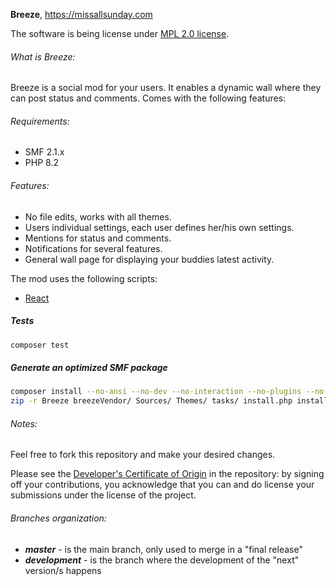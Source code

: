 **Breeze**, https://missallsunday.com

The software is being license under [MPL 2.0 license](https://www.mozilla.org/MPL/).

###### What is Breeze:

Breeze is a social mod for your users. It enables a dynamic wall where they can post status and comments.
Comes with the following features:

###### Requirements:

- SMF 2.1.x
- PHP 8.2

###### Features:

- No file edits, works with all themes.
- Users individual settings, each user defines her/his own settings.
- Mentions for status and comments.
- Notifications for several features.
- General wall page for displaying your buddies latest activity.

The mod uses the following scripts:

- [React](https://reactjs.org)

##### Tests
```bash
composer test
```



##### Generate an optimized SMF package
```bash
composer install --no-ansi --no-dev --no-interaction --no-plugins --no-progress --no-scripts --optimize-autoloader &&
zip -r Breeze breezeVendor/ Sources/ Themes/ tasks/ install.php installCheck.php License package-info.xml README.md
```

###### Notes:

Feel free to fork this repository and make your desired changes.

Please see the [Developer's Certificate of Origin](https://github.com/MissAllSunday/Breeze/blob/master/DCO.txt) in the repository:
by signing off your contributions, you acknowledge that you can and do license your submissions under the license of the project.

###### Branches organization:
* ***master*** - is the main branch, only used to merge in a "final release"
* ***development*** - is the branch where the development of the "next" version/s happens

